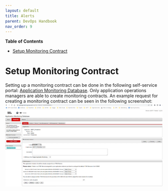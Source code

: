 ```yaml
---
layout: default
title: Alerts
parent: DevOps Handbook
nav_order: 9
---
```


**Table of Contents**

<!-- START doctoc generated TOC please keep comment here to allow auto update -->
<!-- DON'T EDIT THIS SECTION, INSTEAD RE-RUN doctoc TO UPDATE -->

- [Setup Monitoring Contract](#setup-monitoring-contract)

<!-- END doctoc generated TOC please keep comment here to allow auto update -->

# Setup Monitoring Contract

Setting up a monitoring contract can be done in the following self-service portal: [Application Monitoring Database](http://systemsmgmt-portal.bmwgroup.net).
Only application operations managers are able to create monitoring contracts. An example request for creating a monitoring
contract can be seen in the following screenshot:
![monitoringContract.png](../assets/monitoring-contract.png)
